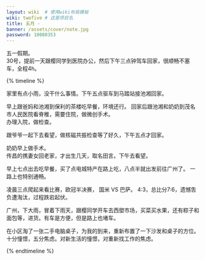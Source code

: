 ```yaml
---
layout: wiki  # 使用wiki布局模板
wiki: twofive # 这是项目名
title: 五月 - 
banner: /assets/cover/note.jpg
password: 10080353
---
```


五一假期。  
30号，提前一天跟樱同学到医院办公，然后下午三点钟驾车回家，很顺畅不塞车，全程4h。

{% timeline %}

<!-- node 2025.05.01 -->
家里有点小雨，没干什么事情。下午五点驱车到马踏站接池湘回家。

<!-- node 2025.05.02 -->
早上跟爸妈和池湘到保利的茶楼吃早餐，环境还行。
回家后跟池湘和奶奶到茂名市人民医院看脊椎，需要住院，做微创手术。  
办理入院，做检查。

<!-- node 2025.05.03 -->
跟爷爷一起下去看望，做核磁共振检查等了好久，下午五点才回家。

<!-- node 2025.05.04 -->
奶奶早上做手术。  
传昌的携妻女回老家，才出生几天，取名田言。下午去看望。

<!-- node 2025.05.05 -->
早上七点出去吃早餐，买了点电城特产在路上吃，八点半就出发前往广州了。
一路上也特别通畅。

<!-- node 2025.05.07 -->
凌晨三点爬起来看比赛，欧冠半决赛， 国米 VS 巴萨。
4:3，总比分7:6，遗憾吿负遭淘汰，过程跌宕起伏。

<!-- node 2025.05.10 -->
广州，下大雨，冒着下雨天，跟樱同学开车去西塱市场，买菜买水果，还有粽子和面包等，进货。有车是方便，但是路上也堵车。  

<!-- node 2025.05.11 -->
在小区淘了一张二手电脑桌子，为我的到来，重新布置了一下沙发和桌子的方位。
十分憧憬，五分焦虑。对新生活的憧憬，对重新找工作的焦虑。

{% endtimeline %}


